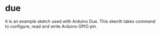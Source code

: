 # due
 It is an example sketch used with Arduino Due. This skecth takes command to configure, read and write Arduino GPIO pin.
